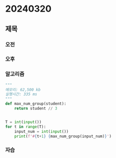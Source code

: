 # 20240320
## 제목
### 오전
### 오후
### 알고리즘
``` python
"""
메모리: 62,500 kb
실행시간: 335 ms
"""
def max_num_group(student):
    return student // 3


T = int(input())
for t in range(T):
    input_num = int(input())
    print(f'#{t+1} {max_num_group(input_num)}')
```
### 자습